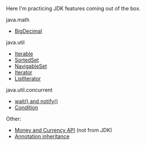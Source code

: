 Here I'm practicing JDK features coming out of the box.

java.math
- [BigDecimal](https://github.com/tyoma17/jdk-features/blob/master/src/test/java/com/tyoma17/math/BigDecimalTest.java)
 
java.util
- [Iterable](https://github.com/tyoma17/jdk-features/blob/master/src/test/java/com/tyoma17/util/IterableTest.java)
- [SortedSet](https://github.com/tyoma17/jdk-features/blob/master/src/test/java/com/tyoma17/util/SortedSetTest.java)
- [NavigableSet](https://github.com/tyoma17/jdk-features/blob/master/src/test/java/com/tyoma17/util/NavigableSetTest.java)
- [Iterator](https://github.com/tyoma17/jdk-features/blob/master/src/test/java/com/tyoma17/util/IteratorTest.java)
- [ListIterator](https://github.com/tyoma17/jdk-features/blob/master/src/test/java/com/tyoma17/util/ListIteratorTest.java)

java.util.concurrent
- [wait() and notify()](https://github.com/tyoma17/jdk-features/blob/master/src/main/java/com/tyoma17/util/concurrent/WaitNotifyTest.java)
- [Condition](https://github.com/tyoma17/jdk-features/blob/master/src/main/java/com/tyoma17/util/concurrent/locks/ConditionTest.java)

Other:
- [Money and Currency API](https://github.com/tyoma17/jdk-features/tree/master/src/test/java/com/tyoma17/money) (not from JDK)
- [Annotation inheritance](https://github.com/tyoma17/jdk-features/tree/master/src/test/java/com/tyoma17/lang/annotation)